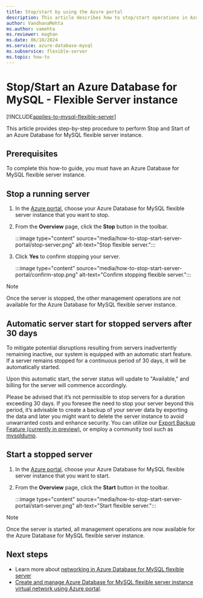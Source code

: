 ```yaml
---
title: Stop/start by using the Azure portal
description: This article describes how to stop/start operations in Azure Database for MySQL - Flexible Server by using the Azure portal.
author: VandhanaMehta
ms.author: vamehta
ms.reviewer: maghan
ms.date: 06/18/2024
ms.service: azure-database-mysql
ms.subservice: flexible-server
ms.topic: how-to
---
```


# Stop/Start an Azure Database for MySQL - Flexible Server instance

[!INCLUDE[applies-to-mysql-flexible-server](../includes/applies-to-mysql-flexible-server.md)]

This article provides step-by-step procedure to perform Stop and Start of an Azure Database for MySQL flexible server instance.

## Prerequisites

To complete this how-to guide, you must have an Azure Database for MySQL flexible server instance.

## Stop a running server

1.  In the [Azure portal](https://portal.azure.com/), choose your Azure Database for MySQL flexible server instance that you want to stop.

2.  From the **Overview** page, click the **Stop** button in the toolbar.

    :::image type="content" source="media/how-to-stop-start-server-portal/stop-server.png" alt-text="Stop flexible server.":::

3.  Click **Yes** to confirm stopping your server.

    :::image type="content" source="media/how-to-stop-start-server-portal/confirm-stop.png" alt-text="Confirm stopping flexible server.":::

> [!NOTE]
> Once the server is stopped, the other management operations are not available for the Azure Database for MySQL flexible server instance.

## Automatic server start for stopped servers after 30 days

To mitigate potential disruptions resulting from servers inadvertently remaining inactive, our system is equipped with an automatic start feature. If a server remains stopped for a continuous period of 30 days, it will be automatically started.

Upon this automatic start, the server status will update to "Available," and billing for the server will commence accordingly.

Please be advised that it’s not permissible to stop servers for a duration exceeding 30 days. If you foresee the need to stop your server beyond this period, it’s advisable to create a backup of your server data by exporting the data and later you might want to delete the server instance to avoid unwarranted costs and enhance security. You can utilize our [Export Backup Feature (currently in preview)](how-to-trigger-on-demand-backup.md#trigger-an-on-demand-backup-and-export-preview), or employ a community tool such as [mysqldump](https://dev.mysql.com/doc/refman/8.0/en/mysqldump.html). 


## Start a stopped server

1.  In the [Azure portal](https://portal.azure.com/), choose your Azure Database for MySQL flexible server instance that you want to start.

2.  From the **Overview** page, click the **Start** button in the toolbar.

    :::image type="content" source="media/how-to-stop-start-server-portal/start-server.png" alt-text="Start flexible server.":::

> [!NOTE]
> Once the server is started, all management operations are now available for the Azure Database for MySQL flexible server instance.

## Next steps
- Learn more about [networking in Azure Database for MySQL flexible server](./concepts-networking.md)
- [Create and manage Azure Database for MySQL flexible server instance virtual network using Azure portal](./how-to-manage-virtual-network-portal.md).

